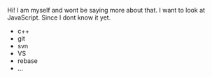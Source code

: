Hi! I am myself and wont be saying more about that.
I want to look at JavaScript. Since I dont know it yet.

* c++
* git
* svn
* VS
* rebase
* ...

